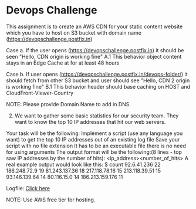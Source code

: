# Devops Challenge

This assignment is to create an AWS CDN for your static content website which you have to host on S3 bucket with domain name (https://devopschallenge.postfix.in)

Case a. If the user opens (https://devopschallenge.postfix.in) it should be seen "Hello, CDN origin is working fine"
A.1 This behavior object content stays in an Edge Cache at for at least 48 hours

Case b. If user opens (https://devopschallenge.postfix.in/devops-folder/) it should fetch from other S3 bucket and user should see "Hello, CDN 2 origin is working fine"
B.1 This behavior header should base caching on HOST and CloudFront-Viewer-Country

NOTE: Please provide Domain Name to add in DNS.

2. We want to gather some basic statistics for our security team. They want to know the top 10 IP addresses that hit our web servers.

Your task will be the following:
Implement a script (use any language you want) to get the top 10 IP addresses out of an existing log file
Save your script with no file extension
It has to be an executable file
there is no need for using arguments
The output format will be the following:(8 lines - top saw IP addresses by the number of hits):
<ip_address><space><number_of_hits>
A real example output would look like this:
$ count
92.6.41.236 22
186.248.72.9 19
81.243.137.36 18
217.118.78.16 15
213.118.39.51 15
93.146.139.64 14
80.116.15.0 14
186.213.159.176 11
  
Logfile: [Click here](https://github.com/bluestacks/dev-ops-challenge/blob/master/logfile)

NOTE: Use AWS free tier for hosting.

